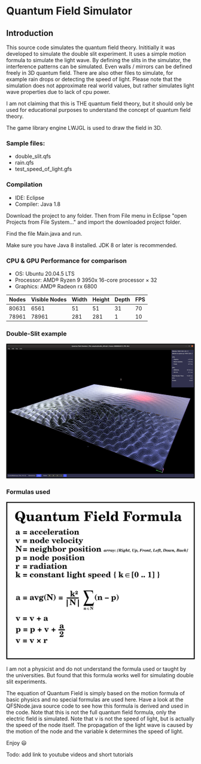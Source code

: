 # Quantum Field Simulator

## Introduction
This source code simulates the quantum field theory.
Inititially it was developed to simulate the double slit experiment.
It uses a simple motion formula to simulate the light wave.
By defining the slits in the simulator, the interference patterns can be simulated.
Even walls / mirrors can be defined freely in 3D quantum field.
There are also other files to simulate, for example rain drops or detecting the speed of light.
Please note that the simulation does not approximate real world values, but rather simulates light wave properties due to lack of cpu power.

I am not claiming that this is THE quantum field theory, but it should only be used for educational purposes to understand the concept of quantum field theory.

<p>The game library engine LWJGL is used to draw the field in 3D.</p>

### Sample files:
* double_slit.qfs
* rain.qfs
* test_speed_of_light.gfs

### Compilation
* IDE: Eclipse
* Compiler: Java 1.8

<p>Download the project to any folder. Then from File menu in Eclipse "open Projects from File System..." and import the downloaded project folder.</p>
<p>Find the file Main.java and run.</p>
<p>Make sure you have Java 8 installed. JDK 8 or later is recommended.</p>

### CPU & GPU Performance for comparison
* OS: Ubuntu 20.04.5 LTS
* Processor: AMD® Ryzen 9 3950x 16-core processor × 32 
* Graphics: AMD® Radeon rx 6800

| Nodes    | Visible Nodes | Width | Height | Depth | FPS |
|----------|---------------|-------|--------|-------|-----|
| 80631    | 6561          | 51    | 51     | 31    | 70  |
| 78961    | 78961         | 281   | 281    | 1     | 10  |

### Double-Slit example
<img src="https://raw.githubusercontent.com/dqnguyen59/QuantumFieldSimulator/main/images/double_slit.png">

### Formulas used
<img src="https://raw.githubusercontent.com/dqnguyen59/QuantumFieldSimulator/main/images/qfs_formula.png">


<p>
  I am not a physicist and do not understand the formula used or taught by the universities.
  But found that this formula works well for simulating double slit experiments.
</p>
<p>
  The equation of Quantum Field is simply based on the motion formula of basic physics and no special formulas are used here.
  Have a look at the QFSNode.java source code to see how this formula is derived and used in the code.
  Note that this is not the full quantum field formula, only the electric field is simulated.
  Note that v is not the speed of light, but is actually the speed of the node itself.
  The propagation of the light wave is caused by the motion of the node and the variable k determines the speed of light.
</p>

<p>
  Enjoy 😃
</p>

<p>
  Todo: add link to youtube videos and short tutorials
</p>

